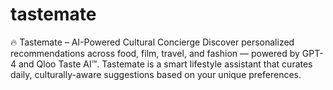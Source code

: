 # tastemate
🔥 Tastemate – AI-Powered Cultural Concierge Discover personalized recommendations across food, film, travel, and fashion — powered by GPT-4 and Qloo Taste AI™.  Tastemate is a smart lifestyle assistant that curates daily, culturally-aware suggestions based on your unique preferences.
